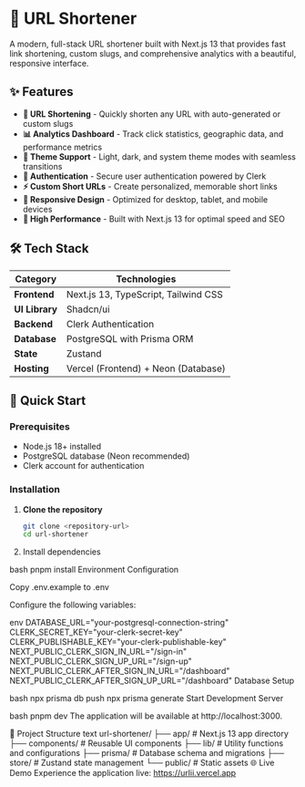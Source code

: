# 🔗 URL Shortener

A modern, full-stack URL shortener built with Next.js 13 that provides fast link shortening, custom slugs, and comprehensive analytics with a beautiful, responsive interface.

## ✨ Features

- **🔗 URL Shortening** - Quickly shorten any URL with auto-generated or custom slugs
- **📊 Analytics Dashboard** - Track click statistics, geographic data, and performance metrics
- **🎨 Theme Support** - Light, dark, and system theme modes with seamless transitions
- **🔐 Authentication** - Secure user authentication powered by Clerk
- **⚡ Custom Short URLs** - Create personalized, memorable short links
- **📱 Responsive Design** - Optimized for desktop, tablet, and mobile devices
- **🚀 High Performance** - Built with Next.js 13 for optimal speed and SEO

## 🛠️ Tech Stack

| Category       | Technologies                          |
|----------------|---------------------------------------|
| **Frontend**   | Next.js 13, TypeScript, Tailwind CSS |
| **UI Library** | Shadcn/ui                             |
| **Backend**    | Clerk Authentication                  |
| **Database**   | PostgreSQL with Prisma ORM            |
| **State**      | Zustand                               |
| **Hosting**    | Vercel (Frontend) + Neon (Database)   |

## 🚀 Quick Start

### Prerequisites

- Node.js 18+ installed
- PostgreSQL database (Neon recommended)
- Clerk account for authentication

### Installation

1. **Clone the repository**
   ```bash
   git clone <repository-url>
   cd url-shortener
2. Install dependencies

bash
pnpm install
Environment Configuration

Copy .env.example to .env

Configure the following variables:

env
DATABASE_URL="your-postgresql-connection-string"
CLERK_SECRET_KEY="your-clerk-secret-key"
CLERK_PUBLISHABLE_KEY="your-clerk-publishable-key"
NEXT_PUBLIC_CLERK_SIGN_IN_URL="/sign-in"
NEXT_PUBLIC_CLERK_SIGN_UP_URL="/sign-up"
NEXT_PUBLIC_CLERK_AFTER_SIGN_IN_URL="/dashboard"
NEXT_PUBLIC_CLERK_AFTER_SIGN_UP_URL="/dashboard"
Database Setup

bash
npx prisma db push
npx prisma generate
Start Development Server

bash
pnpm dev
The application will be available at http://localhost:3000.

📁 Project Structure
text
url-shortener/
├── app/                 # Next.js 13 app directory
├── components/          # Reusable UI components
├── lib/                # Utility functions and configurations
├── prisma/             # Database schema and migrations
├── store/              # Zustand state management
└── public/             # Static assets
🌐 Live Demo
Experience the application live: https://urlii.vercel.app
